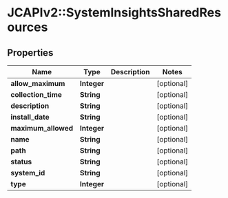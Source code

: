 # JCAPIv2::SystemInsightsSharedResources

## Properties
Name | Type | Description | Notes
------------ | ------------- | ------------- | -------------
**allow_maximum** | **Integer** |  | [optional] 
**collection_time** | **String** |  | [optional] 
**description** | **String** |  | [optional] 
**install_date** | **String** |  | [optional] 
**maximum_allowed** | **Integer** |  | [optional] 
**name** | **String** |  | [optional] 
**path** | **String** |  | [optional] 
**status** | **String** |  | [optional] 
**system_id** | **String** |  | [optional] 
**type** | **Integer** |  | [optional] 


